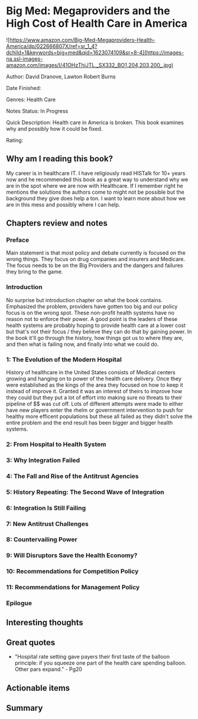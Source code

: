 # Big Med: Megaproviders and the High Cost of Health Care in America
![https://www.amazon.com/Big-Med-Megaproviders-Health-America/dp/022666807X/ref=sr_1_4?dchild=1&keywords=big+med&qid=1623074109&sr=8-4](https://images-na.ssl-images-amazon.com/images/I/41OHzThiJTL._SX332_BO1,204,203,200_.jpg)

Author: David Dranove, Lawton Robert Burns

Date Finished: 

Genres: Health Care

Notes Status: In Progress

Quick Description: Health care in America is broken. This book examines why and possibly how it could be fixed.

Rating: 


## Why am I reading this book?
My career is in healthcare IT. I have religiously read HISTalk for 10+ years now and he recommended this book as a great way to understand why we are in the spot where we are now with Healthcare. If I remember right he mentions the solutions the authors come to might not be possible but the background they give does help a ton. I want to learn more about how we are in this mess and possibly where I can help.

## Chapters review and notes
### Preface
Main statement is that most policy and debate currently is focused on the wrong things. They focus on drug companies and insurers and Medicare. The focus needs to be on the Big Providers and the dangers and failures they bring to the game.

### Introduction
No surprise but introduction chapter on what the book contains. Emphasized the problem, providers have gotten too big and our policy focus is on the wrong spot. These non-profit health systems have no reason not to enforce their power. A good point is the leaders of these health systems are probably hoping to provide health care at a lower cost but that's not their focus / they believe they can do that by gaining power. In the book it'll go through the history, how things got us to where they are, and then what is failing now, and finally into what we could do.

### 1: The Evolution of the Modern Hospital
History of healthcare in the United States consists of Medical centers growing and hanging on to power of the health care delivery. Once they were established as the kings of the area they focused on how to keep it instead of improve it. Granted it was an interest of theirs to improve how they could but they put a lot of effort into making sure no threats to their pipeline of $$ was cut off. Lots of different attempts were made to either have new players enter the rhelm or government intervention to push for healthy more efficent populations but these all failed as they didn't solve the entire problem and the end result has been bigger and bigger health systems. 

### 2: From Hospital to Health System

### 3: Why Integration Failed

### 4: The Fall and Rise of the Antitrust Agencies

### 5: History Repeating: The Second Wave of Integration

### 6: Integration Is Still Failing

### 7: New Antitrust Challenges

### 8: Countervailing Power

### 9: Will Disruptors Save the Health Economy?

### 10: Recommendations for Competition Policy

### 11: Recommendations for Management Policy

### Epilogue


## Interesting thoughts


## Great quotes
- "Hospital rate setting gave payers their first taste of the balloon principle: if you squeeze one part of the health care spending balloon. Other pars expand." - Pg20

## Actionable items


## Summary


